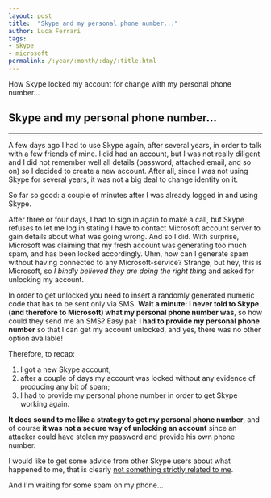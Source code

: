 ```yaml
---
layout: post
title:  "Skype and my personal phone number..."
author: Luca Ferrari
tags:
- skype
- microsoft
permalink: /:year/:month/:day/:title.html
---
```

How Skype locked my account for change with my personal phone number...

## Skype and my personal phone number...
-----

A few days ago I had to use Skype again, after several years, in order to talk with a few friends of mine.
I did had an account, but I was not really diligent and I did not remember well all details (password, attached email, and so on)
so I decided to create a new account. After all, since I was not using Skype for several years, it was not a big deal to change
identity on it.

So far so good: a couple of minutes after I was already logged in and using Skype.

After three or four days, I had to sign in again to make a call, but Skype refuses to let me log in stating I have to
contact Microsoft account server to gain details about what was going wrong.
And so I did.
With surprise, Microsoft was claiming that my fresh account was generating too much spam, and has been locked accordingly.
Uhm, how can I generate spam without having connected to any Microsoft-service? Strange, but hey, this is Microsoft, so
*I bindly believed they are doing the right thing* and asked for unlocking my account.

In order to get unlocked you need to insert a randomly generated numeric code that has to be sent only via SMS.
**Wait a minute: I never told to Skype (and therefore to Microsoft) what my personal phone number was**, so how could they
send me an SMS? Easy pal: **I had to provide my personal phone number** so that I can get my account unlocked, and yes, there was
no other option available!

Therefore, to recap:
1. I got a new Skype account;
2. after a couple of days my account was locked without any evidence of producing any bit of spam;
3. I had to provide my personal phone number in order to get Skype working again.

**It does sound to me like a strategy to get my personal phone number**, and of course **it was not a secure way of unlocking
an account** since an attacker could have stolen my password and provide his own phone number.

I would like to get some advice from other Skype users about what happened to me, that is clearly [not something strictly related to me](https://www.reddit.com/r/privacy/comments/1luf3v/skype_tells_me_to_give_my_phone_number_which_i/).

And I'm waiting for some spam on my phone...
